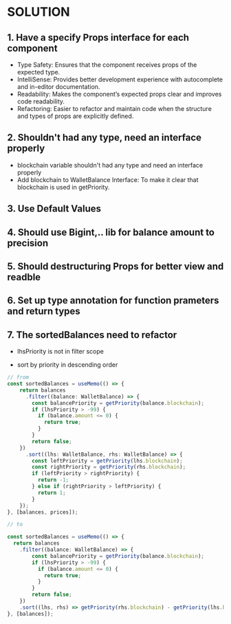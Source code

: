 # SOLUTION

## 1. Have a specify Props interface for each component

- Type Safety: Ensures that the component receives props of the expected type.
- IntelliSense: Provides better development experience with autocomplete and in-editor documentation.
- Readability: Makes the component’s expected props clear and improves code readability.
- Refactoring: Easier to refactor and maintain code when the structure and types of props are explicitly defined.

## 2. Shouldn't had any type, need an interface properly

- blockchain variable shouldn't had any type and need an interface properly
- Add blockchain to WalletBalance Interface: To make it clear that blockchain is used in getPriority.

## 3. Use Default Values

## 4. Should use Bigint,.. lib for balance amount to precision

## 5. Should destructuring Props for better view and readble

## 6. Set up type annotation for function prameters and return types

## 7. The sortedBalances need to refactor

- lhsPriority is not in filter scope

- sort by priority in descending order

```typescript
// from
const sortedBalances = useMemo(() => {
    return balances
      .filter((balance: WalletBalance) => {
        const balancePriority = getPriority(balance.blockchain);
        if (lhsPriority > -99) {
          if (balance.amount <= 0) {
            return true;
          }
        }
        return false;
    })
      .sort((lhs: WalletBalance, rhs: WalletBalance) => {
        const leftPriority = getPriority(lhs.blockchain);
        const rightPriority = getPriority(rhs.blockchain);
        if (leftPriority > rightPriority) {
          return -1;
        } else if (rightPriority > leftPriority) {
          return 1;
        }
    });
}, [balances, prices]);

// to

const sortedBalances = useMemo(() => {
  return balances
    .filter((balance: WalletBalance) => {
        const balancePriority = getPriority(balance.blockchain);
        if (lhsPriority > -99) {
          if (balance.amount <= 0) {
            return true;
          }
        }
        return false;
    })
    .sort((lhs, rhs) => getPriority(rhs.blockchain) - getPriority(lhs.blockchain)); // Sort by priority in descending order
}, [balances]);

```
